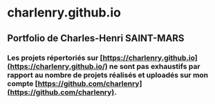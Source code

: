 # charlenry.github.io

## Portfolio de Charles-Henri SAINT-MARS

### Les projets répertoriés sur [https://charlenry.github.io](https://charlenry.github.io/) ne sont pas exhaustifs par rapport au nombre de projets réalisés et uploadés sur mon compte [https://github.com/charlenry](https://github.com/charlenry).

